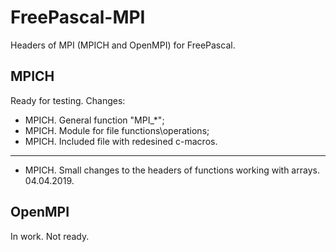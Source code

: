 # FreePascal-MPI
Headers of MPI (MPICH and OpenMPI) for FreePascal.

## MPICH
Ready for testing.
Changes:
- MPICH. General function "MPI_*";
- MPICH. Module for file functions\operations;
- MPICH. Included file with redesined c-macros.
------------------------------
- MPICH. Small changes to the headers of functions working with arrays. 04.04.2019.

## OpenMPI
In work. Not ready.
